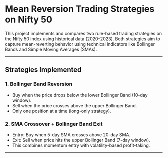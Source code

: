# Mean Reversion Trading Strategies on Nifty 50

This project implements and compares two rule-based trading strategies on the Nifty 50 index using historical data (2020–2023). Both strategies aim to capture mean-reverting behavior using technical indicators like Bollinger Bands and Simple Moving Averages (SMAs).

---

## Strategies Implemented

### 1. Bollinger Band Reversion
- Buy when the price drops below the lower Bollinger Band (10-day window).
- Sell when the price crosses above the upper Bollinger Band.
- Only one position at a time (long-only strategy).

### 2. SMA Crossover + Bollinger Band Exit
- Entry: Buy when 5-day SMA crosses above 20-day SMA.
- Exit: Sell when price hits the upper Bollinger Band (7-day window).
- This combines momentum entry with volatility-based profit-taking.

---




